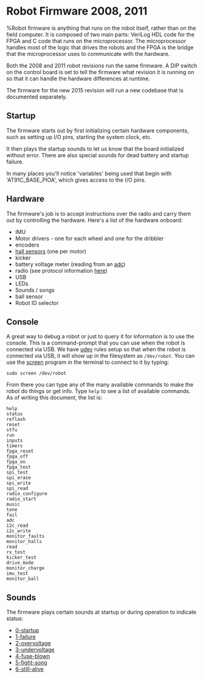 
# Robot Firmware 2008, 2011

%Robot firmware is anything that runs on the robot itself, rather than on the field computer.  It is composed of two main parts: VeriLog HDL code for the FPGA and C code that runs on the microprocessor.  The microprocessor handles most of the logic that drives the robots and the FPGA is the bridge that the microprocessor uses to communicate with the hardware.

Both the 2008 and 2011 robot revisions run the same firmware.  A DIP switch on the control board is set to tell the firmware what revision it is running on so that it can handle the hardware differences at runtime.

The firmware for the new 2015 revision will run a new codebase that is documented separately.



## Startup

The firmware starts out by first initializing certain hardware components, such as setting up I/O pins, starting the system clock, etc.

It then plays the startup sounds to let us know that the board initialized without error.  There are also special sounds for dead battery and startup failure.

In many places you'll notice 'variables' being used that begin with 'AT91C_BASE_PIOA', which gives access to the I/O pins.


## Hardware

The firmware's job is to accept instructions over the radio and carry them out by controlling the hardware.  Here's a list of the hardware onboard:

* IMU
* Motor drivers - one for each wheel and one for the dribbler
* encoders
* [hall sensors](http://en.wikipedia.org/wiki/Hall_effect_sensor) (one per motor)
* kicker
* battery voltage meter (reading from an [adc](http://en.wikipedia.org/wiki/Analog-to-digital_converter))
* radio (see protocol information [here](https://github.com/RoboJackets/robocup-software/blob/master/doc/radio-protocol-2011.txt))
* USB
* LEDs
* Sounds / songs
* ball sensor
* Robot ID selector


## Console

A great way to debug a robot or just to query it for information is to use the console.  This is a command-prompt that you can use when the robot is connected via USB.  We have [udev](http://en.wikipedia.org/wiki/Udev) rules setup so that when the robot is connected via USB, it will show up in the filesystem as `/dev/robot`.  You can use the [screen](http://en.wikipedia.org/wiki/GNU_Screen) program in the terminal to connect to it by typing:

~~~~
sudo screen /dev/robot
~~~~

From there you can type any of the many available commands to make the robot do things or get info.  Type `help` to see a list of available commands.  As of writing this document, the list is:

~~~
help
status
reflash
reset
stfu
run
inputs
timers
fpga_reset
fpga_off
fpga_on
fpga_test
spi_test
spi_erase
spi_write
spi_read
radio_configure
radio_start
music
tone
fail
adc
i2c_read
i2c_write
monitor_faults
monitor_halls
read
rx_test
kicker_test
drive_mode
monitor_charge
imu_test
monitor_ball
~~~


## Sounds

The firmware plays certain sounds at startup or during operation to indicate status:

* [0-startup](0-startup.m4a)
* [1-failure](1-failure.m4a)
* [2-overvoltage](2-overvoltage.m4a)
* [3-undervoltage](3-undervoltage.m4a)
* [4-fuse-blown](4-fuse-blown.m4a)
* [5-fight-song](5-victory.m4a)
* [6-still-alive](6-still-alive.ogg)
